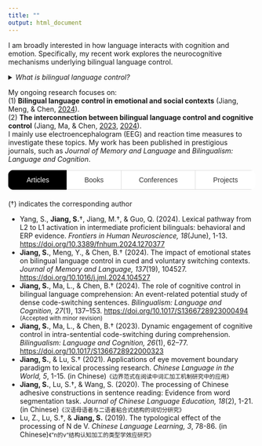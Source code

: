 ```yaml
---
title: ""
output: html_document
---
```

I am broadly interested in how language interacts with cognition and emotion. Specifically, my recent work explores the neurocognitive mechanisms underlying bilingual language control. 

<details>
<summary><i>What is bilingual language control?</i></summary>
<p>For bilinguals, both languages are often active simultaneously, even when only one is required. This process could lead to frequent unintended cross-language intrusions, but such errors are rare in spontaneous speech and the laboratory. Therefore, a bilingual language control mechanism is proposed to allow bilinguals to select which language to use at a given moment and in a given context. This control mechanism also enables bilinguals to switch between languages during the same conversation.</p>
</details>

My ongoing research focuses on:<br /> 
(1) **Bilingual language control in emotional and social contexts** (Jiang, Meng, & Chen, [2024](https://doi.org/10.1016/j.jml.2024.104527)).<br /> 
(2) **The interconnection between bilingual language control and cognitive control** (Jiang, Ma, & Chen, [2023](https://doi.org/10.1017/S1366728922000323), [2024](https://doi.org/10.1017/S1366728923000494)).<br /> 
I mainly use electroencephalogram (EEG) and reaction time measures to investigate these topics. My work has been published in prestigious journals, such as <i>Journal of Memory and Language</i> and <i>Bilingualism: Language and Cognition</i>.




<style>
  /* Styling for the tabs container */
  .tabs {
    margin-bottom: 20px;
    display: flex; /* Use flex layout to align the buttons */
    border-radius: 10px; /* Rounded corners for the entire container */
    height: 40px; /* Lower the height of the container */
    overflow: hidden; /* Hide overflow to keep the design neat */
  }

  /* Styling for the tab buttons */
  .tab-button {
    font-size: 14px; /* Smaller font size */
    flex-grow: 1; /* Make the buttons take up equal space */
    text-align: center; /* Center the text in the button */
    padding: 8px 0; /* Reduce padding to make the buttons shorter */
    background-color: #ffffff; /* White background */
    border: 1px solid #ddd; /* Subtle border */
    border-right: none; /* Remove right border */
    color: #333; /* Dark text color */
    cursor: pointer;
    transition: all 0.3s ease; /* Smooth transition for all states */
    text-transform: capitalize; /* Capitalize only the first letter */
    font-weight: 500; /* Medium font weight */
  }

  /* Remove the right border for the last button */
  .tab-button:last-child {
    border-right: none;
  }

  /* Hover effect for the buttons */
  .tab-button:hover {
    background-color: #f4f4f4; /* Light grey background on hover */
    border-color: #bbb; /* Slightly darker border on hover */
    color: #000; /* Dark text color on hover */
  }

  /* Active tab button (selected state) */
  .tab-button.active {
    background-color: black; /* Black background for active tab */
    color: white; /* White text for the active tab */
    border-color: black; /* Black border for active tab */
    border-width: 2px; /* Slightly thicker border to highlight active tab */
    box-shadow: 0 4px 8px rgba(0, 0, 0, 0.1); /* Light shadow for active tab */
  }

  /* Content area styling */
  .tab-content {
    display: none;
  }

  /* Show the active tab content */
  .tab-content.active {
    display: block;
  }

  /* Placeholder content for tabs */
  .placeholder-content {
    font-style: italic;
    color: #888;
  }
</style>

<div class="tabs">
  <button class="tab-button active" onclick="showTab('articles')">Articles</button>
  <button class="tab-button" onclick="showTab('books')">Books</button>
  <button class="tab-button" onclick="showTab('conferences')">Conferences</button>
  <button class="tab-button" onclick="showTab('projects')">Projects</button>
</div>

<!-- Articles Section -->
<div id="articles" class="tab-content active">
  (†) indicates the corresponding author
  <ul>
    <li>Yang, S., <strong>Jiang, S.</strong>†, Jiang, M.†, & Guo, Q. (2024). Lexical pathway from L2 to L1 activation in intermediate proficient bilinguals: behavioral and ERP evidence. <i>Frontiers in Human Neuroscience, 18</i>(June), 1-13. <a href="https://doi.org/10.3389/fnhum.2024.1270377">https://doi.org/10.3389/fnhum.2024.1270377</a></li>
    <li><strong>Jiang, S.</strong>, Meng, Y., & Chen, B.† (2024). The impact of emotional states on bilingual language control in cued and voluntary switching contexts. <i>Journal of Memory and Language, 137</i>(19), 104527. <a href="https://doi.org/10.1016/j.jml.2024.104527">https://doi.org/10.1016/j.jml.2024.104527</a></li>
    <li><strong>Jiang, S.</strong>, Ma, L., & Chen, B.† (2024). The role of cognitive control in bilingual language comprehension: An event-related potential study of dense code-switching sentences. <i>Bilingualism: Language and Cognition, 27</i>(1), 137–153. <a href="https://doi.org/10.1017/S1366728923000494">https://doi.org/10.1017/S1366728923000494</a><span style="font-size: smaller;">    (Accepted with minor revision)</span></li>
    <li><strong>Jiang, S.</strong>, Ma, L., & Chen, B.† (2023). Dynamic engagement of cognitive control in intra-sentential code-switching during comprehension. <i>Bilingualism: Language and Cognition, 26</i>(1), 62–77. <a href="https://doi.org/10.1017/S1366728922000323">https://doi.org/10.1017/S1366728922000323</a></li>
    <li><strong>Jiang, S.</strong>, & Lu, S.† (2021). Applications of eye movement boundary paradigm to lexical processing research. <i>Chinese Language in the World, 5</i>, 1-15. (in Chinese)<span style="font-size: smaller;">《边界范式在阅读中词汇加工机制研究中的应用》</span></li>
    <li><strong>Jiang, S.</strong>, Lu, S.†, & Wang, S. (2020). The processing of Chinese adhesive constructions in sentence reading: Evidence from word segmentation task. <i>Journal of Chinese Language Education, 18</i>(2), 1-21. (in Chinese)<span style="font-size: smaller;">《汉语母语者与二语者粘合式结构的词切分研究》</span></li>
     <li>Lu, Z., Lu, S.†, & <strong>Jiang, S.</strong> (2019). The typological effect of the processing of N de V. <i>Chinese Language Learning, 3</i>, 78-86. (in Chinese)<span style="font-size: smaller;">《”n的v“结构认知加工的类型学效应研究》</span></li>
  </ul>
</div>

<!-- Books Section -->
<div id="books" class="tab-content">
  <ul>
  <li>VanPatten, B., Keating G. D., & Wulff, S. (Eds.). (2021). <i>Theories in Second Language Acquisition: An Introduction.</i> (Lu, S., & <strong>Jiang, S.</strong>, Trans.). Beijing: China Commerce and Trade Press. (Original work published 2020).</li>
  </ul>
</div>

<!-- Conferences Section -->
<div id="conferences" class="tab-content">
  <p class="placeholder-content">Coming soon.</p>
</div>

<!-- Projects Section -->
<div id="projects" class="tab-content">
  <p class="placeholder-content">Coming soon.</p>
</div>

<script>
  // JavaScript for switching between tabs
  function showTab(tabName) {
    var i, tabContents, tabButtons;
    tabContents = document.getElementsByClassName("tab-content");
    tabButtons = document.getElementsByClassName("tab-button");
    
    for (i = 0; i < tabContents.length; i++) {
      tabContents[i].style.display = "none";
    }
    
    for (i = 0; i < tabButtons.length; i++) {
      tabButtons[i].classList.remove("active");
    }
    
    document.getElementById(tabName).style.display = "block";
    event.currentTarget.classList.add("active");
  }

  // Initialize to show the first tab by default
  document.getElementsByClassName("tab-button")[0].click();
</script>
